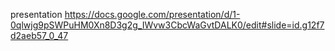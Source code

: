 presentation
https://docs.google.com/presentation/d/1-0qlwjg9pSWPuHM0Xn8D3g2g_IWvw3CbcWaGvtDALK0/edit#slide=id.g12f7d2aeb57_0_47

